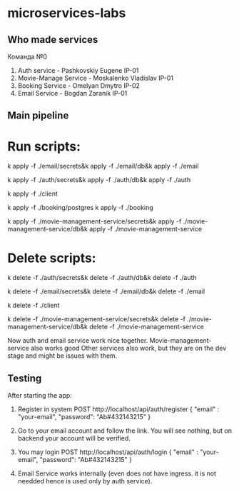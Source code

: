 # microservices-labs

## Who made services
Команда №0
1. Auth service - Pashkovskiy Eugene IP-01
2. Movie-Manage Service - Moskalenko Vladislav IP-01
3. Booking Service - Omelyan Dmytro IP-02
4. Email Service - Bogdan Zaranik IP-01

## Main pipeline
# Run scripts:

k apply -f ./email/secrets&k apply -f ./email/db&k apply -f ./email

k apply -f ./auth/secrets&k apply -f ./auth/db&k apply -f ./auth

k apply -f ./client

k apply -f ./booking/postgres
k apply -f ./booking

k apply -f ./movie-management-service/secrets&k apply -f ./movie-management-service/db&k apply -f ./movie-management-service

# Delete scripts:

k delete -f ./auth/secrets&k delete -f ./auth/db&k delete -f ./auth

k delete -f ./email/secrets&k delete -f ./email/db&k delete -f ./email

k delete -f ./client

k delete -f ./movie-management-service/secrets&k delete -f ./movie-management-service/db&k delete -f ./movie-management-service

Now auth and email service work nice together.
Movie-management-service also works good
Other services also work, but they are on the dev stage and might be issues with them.

## Testing
After starting the app:
1. Register in system
    POST http://localhost/api/auth/register
    {
        "email" : "your-email",
        "password": "Ab#432143215"
    }

2. Go to your email account and follow the link. You will see nothing, but on backend 
your account will be verified.

3. You may login
    POST http://localhost/api/auth/login
    {
        "email" : "your-email",
        "password": "Ab#432143215"
    }

4. Email Service works internally (even does not have ingress. it is not needded
hence is used only by auth service).
